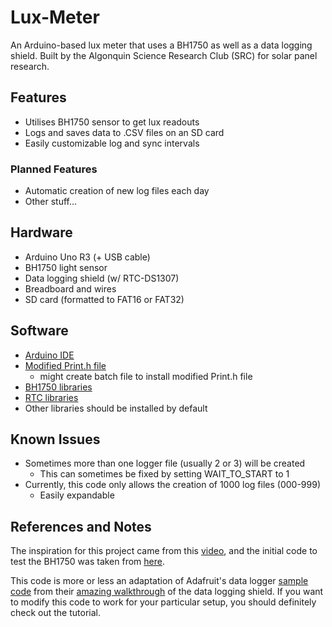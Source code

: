 # Lux-Meter
An Arduino-based lux meter that uses a BH1750 as well as a data logging shield.
Built by the Algonquin Science Research Club (SRC) for solar panel research.

## Features
- Utilises BH1750 sensor to get lux readouts
- Logs and saves data to .CSV files on an SD card
- Easily customizable log and sync intervals

### Planned Features
- Automatic creation of new log files each day
- Other stuff...

## Hardware
- Arduino Uno R3 (+ USB cable)
- BH1750 light sensor
- Data logging shield (w/ RTC-DS1307)
- Breadboard and wires
- SD card (formatted to FAT16 or FAT32)

## Software
- [Arduino IDE](https://www.arduino.cc/en/Main/Software)
- [Modified Print.h file](http://playground.arduino.cc/Main/Printf)
  - might create batch file to install modified Print.h file
- [BH1750 libraries](https://github.com/claws/BH1750)
- [RTC libraries](https://github.com/adafruit/RTClib)
- Other libraries should be installed by default

## Known Issues
- Sometimes more than one logger file (usually 2 or 3) will be created
  - This can sometimes be fixed by setting WAIT_TO_START to 1
- Currently, this code only allows the creation of 1000 log files (000-999)
  - Easily expandable

## References and Notes
The inspiration for this project came from this [video](https://www.youtube.com/watch?v=XhUUKY8xm2A), and the initial code to test the BH1750 was taken from [here](http://www.homautomation.org/2014/06/15/measure-light-with-arduino-and-bh1750-module/).

This code is more or less an adaptation of Adafruit's data logger [sample code](https://github.com/adafruit/Light-and-Temp-logger/blob/master/lighttemplogger.ino) from their [amazing walkthrough](https://learn.adafruit.com/adafruit-data-logger-shield/overview) of the data logging shield. If you want to modify this code to work for your particular setup, you should definitely check out the tutorial.
